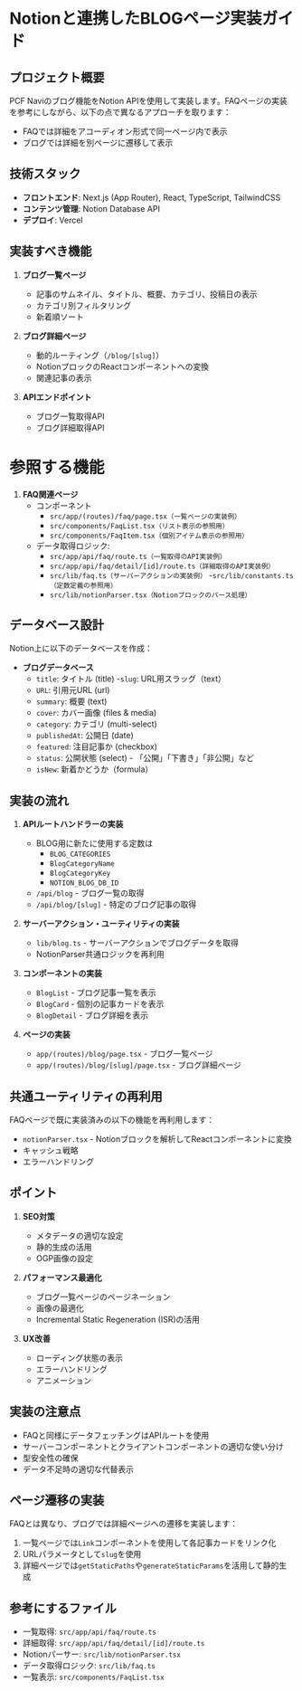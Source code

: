 # Notionと連携したBLOGページ実装ガイド

## プロジェクト概要

PCF Naviのブログ機能をNotion APIを使用して実装します。FAQページの実装を参考にしながら、以下の点で異なるアプローチを取ります：

- FAQでは詳細をアコーディオン形式で同一ページ内で表示
- ブログでは詳細を別ページに遷移して表示

## 技術スタック

- **フロントエンド**: Next.js (App Router), React, TypeScript, TailwindCSS
- **コンテンツ管理**: Notion Database API
- **デプロイ**: Vercel

## 実装すべき機能

1. **ブログ一覧ページ**
   - 記事のサムネイル、タイトル、概要、カテゴリ、投稿日の表示
   - カテゴリ別フィルタリング
   - 新着順ソート

2. **ブログ詳細ページ**
   - 動的ルーティング（`/blog/[slug]`）
   - NotionブロックのReactコンポーネントへの変換
   - 関連記事の表示

3. **APIエンドポイント**
   - ブログ一覧取得API
   - ブログ詳細取得API

# 参照する機能

1. **FAQ関連ページ**
    - コンポーネント
        - `src/app/(routes)/faq/page.tsx（一覧ページの実装例）`
        - `src/components/FaqList.tsx（リスト表示の参照用）`
        - `src/components/FaqItem.tsx（個別アイテム表示の参照用）`
    - データ取得ロジック:
        - `src/app/api/faq/route.ts（一覧取得のAPI実装例） `
        - `src/app/api/faq/detail/[id]/route.ts（詳細取得のAPI実装例）`
        - `src/lib/faq.ts（サーバーアクションの実装例）`
        -`src/lib/constants.ts（定数定義の参照用）`
        - `src/lib/notionParser.tsx（Notionブロックのパース処理）`
        
## データベース設計

Notion上に以下のデータベースを作成：

- **ブログデータベース**
  - `title`: タイトル (title)
  -`slug`: URL用スラッグ（text）
  - `URL`: 引用元URL (url)
  - `summary`: 概要 (text)
  - `cover`: カバー画像 (files & media)
  - `category`: カテゴリ (multi-select)
  - `publishedAt`: 公開日 (date)
  - `featured`: 注目記事か (checkbox)
  - `status`: 公開状態 (select) - 「公開」「下書き」「非公開」など
  - `isNew`: 新着かどうか（formula）

## 実装の流れ

1. **APIルートハンドラーの実装**
   - BLOG用に新たに使用する定数は
        - `BLOG_CATEGORIES `
        - `BlogCategoryName`
        - `BlogCategoryKey`
        - `NOTION_BLOG_DB_ID`
   - `/api/blog` - ブログ一覧の取得
   - `/api/blog/[slug]` - 特定のブログ記事の取得

2. **サーバーアクション・ユーティリティの実装**
   - `lib/blog.ts` - サーバーアクションでブログデータを取得
   - NotionParser共通ロジックを再利用

3. **コンポーネントの実装**
   - `BlogList` - ブログ記事一覧を表示
   - `BlogCard` - 個別の記事カードを表示
   - `BlogDetail` - ブログ詳細を表示

4. **ページの実装**
   - `app/(routes)/blog/page.tsx` - ブログ一覧ページ
   - `app/(routes)/blog/[slug]/page.tsx` - ブログ詳細ページ

## 共通ユーティリティの再利用

FAQページで既に実装済みの以下の機能を再利用します：

- `notionParser.tsx` - Notionブロックを解析してReactコンポーネントに変換
- キャッシュ戦略
- エラーハンドリング

## ポイント

1. **SEO対策**
   - メタデータの適切な設定
   - 静的生成の活用
   - OGP画像の設定

2. **パフォーマンス最適化**
   - ブログ一覧ページのページネーション
   - 画像の最適化
   - Incremental Static Regeneration (ISR)の活用

3. **UX改善**
   - ローディング状態の表示
   - エラーハンドリング
   - アニメーション

## 実装の注意点

- FAQと同様にデータフェッチングはAPIルートを使用
- サーバーコンポーネントとクライアントコンポーネントの適切な使い分け
- 型安全性の確保
- データ不足時の適切な代替表示

## ページ遷移の実装

FAQとは異なり、ブログでは詳細ページへの遷移を実装します：

1. 一覧ページでは`Link`コンポーネントを使用して各記事カードをリンク化
2. URLパラメータとして`slug`を使用
3. 詳細ページでは`getStaticPaths`や`generateStaticParams`を活用して静的生成

## 参考にするファイル

- 一覧取得: `src/app/api/faq/route.ts`
- 詳細取得: `src/app/api/faq/detail/[id]/route.ts`
- Notionパーサー: `src/lib/notionParser.tsx`
- データ取得ロジック: `src/lib/faq.ts`
- 一覧表示: `src/components/FaqList.tsx` 